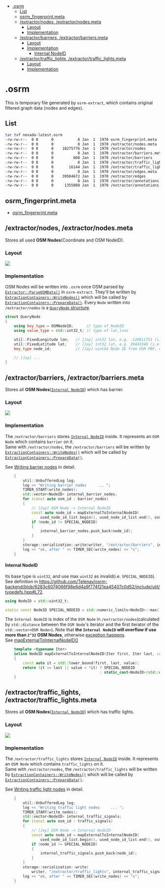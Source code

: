 - [.osrm](#osrm)
  - [List](#list)
  - [osrm_fingerprint.meta](#osrmfingerprintmeta)
  - [/extractor/nodes, /extractor/nodes.meta](#extractornodes-extractornodesmeta)
    - [Layout](#layout)
    - [Implementation](#implementation)
  - [/extractor/barriers, /extractor/barriers.meta](#extractorbarriers-extractorbarriersmeta)
    - [Layout](#layout-1)
    - [Implementation](#implementation-1)
      - [Internal NodeID](#internal-nodeid)
  - [/extractor/traffic_lights, /extractor/traffic_lights.meta](#extractortrafficlights-extractortrafficlightsmeta)
    - [Layout](#layout-2)
    - [Implementation](#implementation-2)


# .osrm
This is temporary file generated by `osrm-extract`, which contains original filtered graph data (nodes and edges).     

## List

```bash
tar tvf nevada-latest.osrm 
-rw-rw-r--  0 0      0           8 Jan  1  1970 osrm_fingerprint.meta
-rw-rw-r--  0 0      0           8 Jan  1  1970 /extractor/nodes.meta
-rw-rw-r--  0 0      0    18275776 Jan  1  1970 /extractor/nodes
-rw-rw-r--  0 0      0           8 Jan  1  1970 /extractor/barriers.meta
-rw-rw-r--  0 0      0         608 Jan  1  1970 /extractor/barriers
-rw-rw-r--  0 0      0           8 Jan  1  1970 /extractor/traffic_lights.meta
-rw-rw-r--  0 0      0       16144 Jan  1  1970 /extractor/traffic_lights
-rw-rw-r--  0 0      0           8 Jan  1  1970 /extractor/edges.meta
-rw-rw-r--  0 0      0    39504672 Jan  1  1970 /extractor/edges
-rw-rw-r--  0 0      0           8 Jan  1  1970 /extractor/annotations.meta
-rw-rw-r--  0 0      0     1355088 Jan  1  1970 /extractor/annotations
```

## osrm_fingerprint.meta
- [osrm_fingerprint.meta](./fingerprint.md)

## /extractor/nodes, /extractor/nodes.meta
Stores all used **OSM Nodes**(Coordinate and OSM NodeID).      

### Layout
![](graph/map.osrm.extractor.nodes.png)

### Implementation

OSM Nodes will be written into `.osrm` once OSM parsed by [`Extractor::ParseOSMData()`](https://github.com/Telenav/osrm-backend/blob/master-telenav/src/extractor/extractor.cpp#L398) in `osrm-extract`. They'll be written by [`ExtractionContainers::WriteNodes()`](https://github.com/Telenav/osrm-backend/blob/6283c6074066f98e6d4a9f774f21ea45407c0d52/src/extractor/extraction_containers.cpp#L586:28) which will be called by [`ExtractionContainers::PrepareData()`](https://github.com/Telenav/osrm-backend/blob/6283c6074066f98e6d4a9f774f21ea45407c0d52/src/extractor/extraction_containers.cpp#L131:28).    Every `Node` written into `/extractor/nodes` is a [`QueryNode` structure](https://github.com/Telenav/osrm-backend/blob/6283c6074066f98e6d4a9f774f21ea45407c0d52/include/extractor/query_node.hpp#L16).    

```c++
struct QueryNode
{
    using key_type = OSMNodeID;      // type of NodeID
    using value_type = std::int32_t; // type of lat,lons

    util::FixedLongitude lon;   // [Jay] int32 lon, e.g. -120011751 (i.e. -120.011751)
    util::FixedLatitude lat;    // [Jay] int32 lat, e.g. 39443340 (i.e. 39.443340)
    key_type node_id;           // [Jay] uint64 Node ID from OSM PBF, e.g. 26798725

    // [Jay] ...
}
```

## /extractor/barriers, /extractor/barriers.meta
Stores all **OSM Nodes**([`Internal NodeID`](#internal-nodeid)) which has barrier.      

### Layout
![](graph/map.osrm.extractor.barriers.png)

### Implementation
The `/extractor/barriers` stores [`Internal NodeID`](#internal-nodeid) inside. It represents an `OSM Node` which contains `barrier` on it.     
Same with `/extractor/nodes`, the `/extractor/barriers` will be written by  [`ExtractionContainers::WriteNodes()`](https://github.com/Telenav/osrm-backend/blob/6283c6074066f98e6d4a9f774f21ea45407c0d52/src/extractor/extraction_containers.cpp#L586:28) which will be called by [`ExtractionContainers::PrepareData()`](https://github.com/Telenav/osrm-backend/blob/6283c6074066f98e6d4a9f774f21ea45407c0d52/src/extractor/extraction_containers.cpp#L131:28).     

See [Writing barrier nodes](https://github.com/Telenav/osrm-backend/blob/6283c6074066f98e6d4a9f774f21ea45407c0d52/src/extractor/extraction_containers.cpp#L629) in detail.    
```c++
    {
        util::UnbufferedLog log;
        log << "Writing barrier nodes     ... ";
        TIMER_START(write_nodes);
        std::vector<NodeID> internal_barrier_nodes;
        for (const auto osm_id : barrier_nodes)
        {
            // [Jay] OSM Node -> Internal NodeID
            const auto node_id = mapExternalToInternalNodeID(
                used_node_id_list.begin(), used_node_id_list.end(), osm_id);
            if (node_id != SPECIAL_NODEID)
            {
                internal_barrier_nodes.push_back(node_id);
            }
        }
        storage::serialization::write(writer, "/extractor/barriers", internal_barrier_nodes);
        log << "ok, after " << TIMER_SEC(write_nodes) << "s";
    }

```

#### Internal NodeID     
Its base type is `uint32`, and use max `uint32` as invalid(i.e. `SPECIAL_NODEID`).     
See definition in https://github.com/Telenav/osrm-backend/blob/6283c6074066f98e6d4a9f774f21ea45407c0d52/include/util/typedefs.hpp#L72.    

```c++
using NodeID = std::uint32_t;

static const NodeID SPECIAL_NODEID = std::numeric_limits<NodeID>::max();
```

The `Internal NodeID` is index of the `OSM Node` in `/extractor/nodes`(calculated by `std::distance` between the `OSM Node`'s iterator and the first iterator of the `std::vector<OSM Node>`). Note that **the `Internal NodeID` will overflow if use more than `2^32` OSM Nodes**, otherwise [exception happens](https://github.com/Telenav/osrm-backend/blob/6283c6074066f98e6d4a9f774f21ea45407c0d52/src/extractor/extraction_containers.cpp#L243).      
See [mapExternalToInternalNodeID()](https://github.com/Telenav/osrm-backend/blob/6283c6074066f98e6d4a9f774f21ea45407c0d52/src/extractor/extraction_containers.cpp#L96)    

```c++
    template <typename Iter>
    inline NodeID mapExternalToInternalNodeID(Iter first, Iter last, const OSMNodeID value)
    {
        const auto it = std::lower_bound(first, last, value);
        return (it == last || value < *it) ? SPECIAL_NODEID
                                           : static_cast<NodeID>(std::distance(first, it));
    }

```

## /extractor/traffic_lights, /extractor/traffic_lights.meta
Stores all **OSM Nodes**([`Internal NodeID`](#internal-nodeid)) which has traffic lights.      

### Layout 
![](graph/map.osrm.extractor.traffic_lights.png)

### Implementation

The `/extractor/traffic_lights` stores [`Internal NodeID`](#internal-nodeid) inside. It represents an `OSM Node` which contains `traffic_lights` on it.     
Same with `/extractor/nodes`, the `/extractor/traffic_lights` will be written by  [`ExtractionContainers::WriteNodes()`](https://github.com/Telenav/osrm-backend/blob/6283c6074066f98e6d4a9f774f21ea45407c0d52/src/extractor/extraction_containers.cpp#L586:28) which will be called by [`ExtractionContainers::PrepareData()`](https://github.com/Telenav/osrm-backend/blob/6283c6074066f98e6d4a9f774f21ea45407c0d52/src/extractor/extraction_containers.cpp#L131:28).     

See [Writing traffic light nodes](https://github.com/Telenav/osrm-backend/blob/6283c6074066f98e6d4a9f774f21ea45407c0d52/src/extractor/extraction_containers.cpp#L647) in detail.    
```c++
    {
        util::UnbufferedLog log;
        log << "Writing traffic light nodes     ... ";
        TIMER_START(write_nodes);
        std::vector<NodeID> internal_traffic_signals;
        for (const auto osm_id : traffic_signals)
        {
            // [Jay] OSM Node -> Internal NodeID
            const auto node_id = mapExternalToInternalNodeID(
                used_node_id_list.begin(), used_node_id_list.end(), osm_id);
            if (node_id != SPECIAL_NODEID)
            {
                internal_traffic_signals.push_back(node_id);
            }
        }
        storage::serialization::write(
            writer, "/extractor/traffic_lights", internal_traffic_signals);
        log << "ok, after " << TIMER_SEC(write_nodes) << "s";
    }

```

